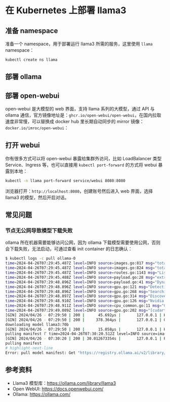 # 在 Kubernetes 上部署 llama3

## 准备 namespace

准备一个 namespace，用于部署运行 llama3 所需的服务，这里使用 `llama` namespace：

```bash
kubectl create ns llama
```

## 部署 ollama

<FileBlock file="llama/llama3-cpu-8b.yaml" showLineNumbers />

## 部署 open-webui

open-webui 是大模型的 web 界面，支持 llama 系列的大模型，通过 API 与 ollama 通信，官方镜像地址是：`ghcr.io/open-webui/open-webui`，在国内拉取速度非常慢，可以替换成 docker hub 里长期自动同步的 mirror 镜像：`docker.io/imroc/open-webui`：

<FileBlock file="llama/open-webui.yaml" showLineNumbers />

## 打开 webui

你有很多方式可以将 open-webui 暴露给集群外访问，比如 LoadBalancer 类型 Service、Ingress 等，也可以直接用 `kubectl port-forward` 的方式将 webui 暴露到本地：

```bash
kubectl -n llama port-forward service/webui 8080:8080
```

浏览器打开：`http://localhost:8080`，创建账号然后进入 web 界面，选择 llama3 的模型，然后开启对话。

## 常见问题

### 节点无公网导致模型下载失败

ollama 所在机器需要能够访问公网，因为 ollama 下载模型需要使用公网，否则会下载失败，无法启动，可通过查看 init container 的日志确认：

```bash showLineNumbers
$ kubectl logs -c pull ollama-0
time=2024-04-26T07:29:45.487Z level=INFO source=images.go:817 msg="total blobs: 5"
time=2024-04-26T07:29:45.487Z level=INFO source=images.go:824 msg="total unused blobs removed: 0"
time=2024-04-26T07:29:45.487Z level=INFO source=routes.go:1143 msg="Listening on [::]:11434 (version 0.1.32)"
time=2024-04-26T07:29:45.488Z level=INFO source=payload.go:28 msg="extracting embedded files" dir=/tmp/ollama188207103/runners
time=2024-04-26T07:29:48.896Z level=INFO source=payload.go:41 msg="Dynamic LLM libraries [cuda_v11 rocm_v60002 cpu cpu_avx cpu_avx2]"
time=2024-04-26T07:29:48.896Z level=INFO source=gpu.go:121 msg="Detecting GPU type"
time=2024-04-26T07:29:48.896Z level=INFO source=gpu.go:268 msg="Searching for GPU management library libcudart.so*"
time=2024-04-26T07:29:48.897Z level=INFO source=gpu.go:314 msg="Discovered GPU libraries: [/tmp/ollama188207103/runners/cuda_v11/libcudart.so.11.0]"
time=2024-04-26T07:29:48.910Z level=INFO source=gpu.go:126 msg="Nvidia GPU detected via cudart"
time=2024-04-26T07:29:48.911Z level=INFO source=cpu_common.go:11 msg="CPU has AVX2"
time=2024-04-26T07:29:49.089Z level=INFO source=gpu.go:202 msg="[cudart] CUDART CUDA Compute Capability detected: 6.1"
[GIN] 2024/04/26 - 07:29:50 | 200 |      45.692µs |       127.0.0.1 | HEAD     "/"
[GIN] 2024/04/26 - 07:29:50 | 200 |     378.364µs |       127.0.0.1 | GET      "/api/tags"
downloading model llama3:70b
[GIN] 2024/04/26 - 07:29:50 | 200 |      15.058µs |       127.0.0.1 | HEAD     "/"
pulling manifest ⠏ time=2024-04-26T07:30:20.512Z level=INFO source=images.go:1147 msg="request failed: Get \"https://registry.ollama.ai/v2/library/llama3/manifests/70b\": dial tcp 172.67.182.229:443: i/o timeout"
[GIN] 2024/04/26 - 07:30:20 | 200 | 30.012673354s |       127.0.0.1 | POST     "/api/pull"
pulling manifest
# highlight-next-line
Error: pull model manifest: Get "https://registry.ollama.ai/v2/library/llama3/manifests/70b": dial tcp 172.67.182.229:443: i/o timeout
```

## 参考资料

* Llama3 模型库：https://ollama.com/library/llama3
* Open WebUI: https://docs.openwebui.com/
* Ollama: https://ollama.com/
